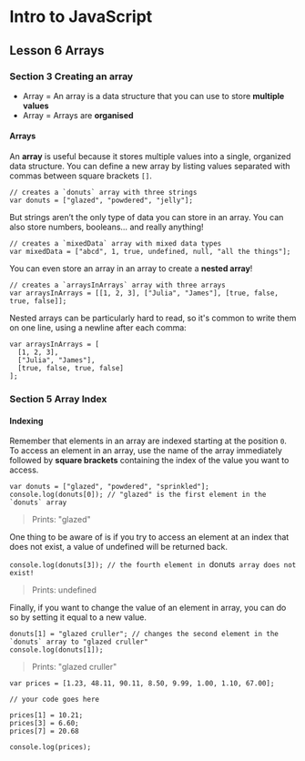 # Intro to JavaScript

## Lesson 6 Arrays

### Section 3 Creating an array

- Array = An array is a data structure that you can use to store **multiple values**
- Array =  Arrays are **organised**

#### Arrays
An **array** is useful because it stores multiple values into a single, organized data structure. You can define a new array by listing values separated with commas between square brackets `[]`.
```
// creates a `donuts` array with three strings
var donuts = ["glazed", "powdered", "jelly"];
```

But strings aren’t the only type of data you can store in an array. You can also store numbers, booleans… and really anything!
```
// creates a `mixedData` array with mixed data types
var mixedData = ["abcd", 1, true, undefined, null, "all the things"];
```

You can even store an array in an array to create a **nested array**!
```
// creates a `arraysInArrays` array with three arrays
var arraysInArrays = [[1, 2, 3], ["Julia", "James"], [true, false, true, false]];
```
Nested arrays can be particularly hard to read, so it's common to write them on one line, using a newline after each comma:
```
var arraysInArrays = [
  [1, 2, 3], 
  ["Julia", "James"], 
  [true, false, true, false]
];
```
### Section 5 Array Index

#### Indexing

Remember that elements in an array are indexed starting at the position `0`. To access an element in an array, use the name of the array immediately followed by **square brackets** containing the index of the value you want to access.

```
var donuts = ["glazed", "powdered", "sprinkled"];
console.log(donuts[0]); // "glazed" is the first element in the `donuts` array
```
>Prints: "glazed"

One thing to be aware of is if you try to access an element at an index that does not exist, a value of undefined will be returned back.

`console.log(donuts[3]); // the fourth element in `donuts` array does not exist!`
>Prints: undefined

Finally, if you want to change the value of an element in array, you can do so by setting it equal to a new value.
```
donuts[1] = "glazed cruller"; // changes the second element in the `donuts` array to "glazed cruller"
console.log(donuts[1]); 
```
>Prints: "glazed cruller"
```
var prices = [1.23, 48.11, 90.11, 8.50, 9.99, 1.00, 1.10, 67.00];

// your code goes here

prices[1] = 10.21;
prices[3] = 6.60;
prices[7] = 20.68

console.log(prices);
```
